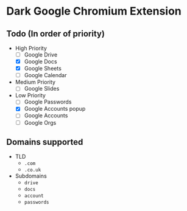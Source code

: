# Dark Google Chromium Extension

## Todo (In order of priority)
- High Priority
  - [ ] Google Drive
  - [x] Google Docs
  - [x] Google Sheets
  - [ ] Google Calendar
- Medium Priority
  - [ ] Google Slides
- Low Priority
  - [ ] Google Passwords
  - [x] Google Accounts popup
  - [ ] Google Accounts
  - [ ] Google Orgs

## Domains supported

- TLD
  - `.com`
  - `.co.uk`
- Subdomains
  - `drive`
  - `docs`
  - `account`
  - `passwords`
